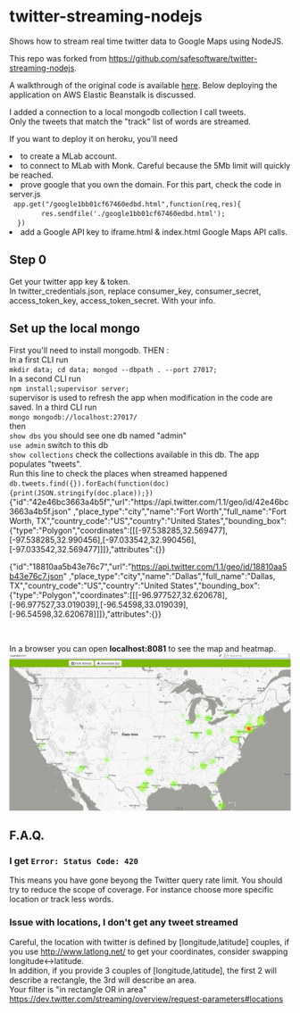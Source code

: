 twitter-streaming-nodejs
========================

Shows how to stream real time twitter data to Google Maps using NodeJS.

This repo was forked from https://github.com/safesoftware/twitter-streaming-nodejs.


A walkthrough of the original code is available <a href="http://blog.safe.com/2014/03/twitter-stream-api-map/" target="_blank">here</a>. Below deploying the application on AWS Elastic Beanstalk is discussed.

I added a connection to a local mongodb collection I call tweets.<br>
Only the tweets that match the "track" list of words are streamed.<br>

If you want to deploy it on heroku, you'll need
<li> to create a MLab account.
<li> to connect to MLab with Monk. Careful because the 5Mb limit will quickly be reached.
<li> prove google that you own the domain. For this part, check the code in server.js <br><code> app.get("/google1bb01cf67460edbd.html",function(req,res){
        res.sendfile('./google1bb01cf67460edbd.html');
  })</code>
<li> add a Google API key to iframe.html & index.html Google Maps API calls.


<h2> Step 0 </h2>
Get your twitter app key & token.<br>
In twitter_credentials.json, replace consumer_key, consumer_secret, access_token_key, access_token_secret. With your info.<br>
<h2> Set up the local mongo </h2>
First you'll need to install mongodb. THEN :<br>
In a first CLI run <br><code>mkdir data; cd data; mongod --dbpath . --port 27017;</code><br>
In a second CLI run <br><code>npm install;supervisor server;</code><br>
supervisor is used to refresh the app when modification in the code are saved.
In a third CLI run<br><code>mongo mongodb://localhost:27017/</code><br> then <br><code>show dbs</code> you should see one db named "admin"<br>
<code>use admin</code> switch to this db<br>
<code>show collections</code> check the collections available in this db. The app populates "tweets".<br>
Run this line to check the places when streamed happened  <br><code>db.tweets.find({}).forEach(function(doc){print(JSON.stringify(doc.place));})</code><br>

<div class="panel">
{"id":"42e46bc3663a4b5f","url":"https://api.twitter.com/1.1/geo/id/42e46bc3663a4b5f.json" ,"place_type":"city","name":"Fort Worth","full_name":"Fort Worth, TX","country_code":"US","country":"United States","bounding_box":{"type":"Polygon","coordinates":[[[-97.538285,32.569477],[-97.538285,32.990456],[-97.033542,32.990456],[-97.033542,32.569477]]]},"attributes":{}}

{"id":"18810aa5b43e76c7","url":"https://api.twitter.com/1.1/geo/id/18810aa5b43e76c7.json" ,"place_type":"city","name":"Dallas","full_name":"Dallas, TX","country_code":"US","country":"United States","bounding_box":{"type":"Polygon","coordinates":[[[-96.977527,32.620678],[-96.977527,33.019039],[-96.54598,33.019039],[-96.54598,32.620678]]]},"attributes":{}}
</div><br>

In a browser you can open <b>localhost:8081</b> to see the map and heatmap.
<img src="/public/image/running-app.png">

<h2> F.A.Q. </h2>
<h3> I get <code>Error: Status Code: 420</code></h3>
This means you have gone beyong the Twitter query rate limit. You should try to reduce the scope of coverage. For instance choose more specific location or track less words.
<h3> Issue with locations, I don't get any tweet streamed </h3>
Careful, the location with twitter is defined by [longitude,latitude] couples, if you use <a href="http://www.latlong.net/">http://www.latlong.net/</a> to get your coordinates, consider swapping longitude<->latitude.<br>
In addition, if you provide 3 couples of [longitude,latitude], the first 2 will describe a rectangle, the 3rd will describe an area.<br>
Your filter is "in rectangle OR in area" <a href="https://dev.twitter.com/streaming/overview/request-parameters#locations"> https://dev.twitter.com/streaming/overview/request-parameters#locations </a>
